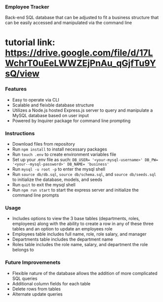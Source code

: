 ### Employee Tracker
Back-end SQL database that can be adjusted to fit a business structure that can be easily accessed and manipulated via the command line
# tutorial link: https://drive.google.com/file/d/17LWchrT0uEeLWWZEjPnAu_qGjfTu9YsQ/view

### Features
- Easy to operate via CLI
- Scalable and fleixble database structure 
- Utilizes a Node.js hosted Express.js server to query and manipulate a MySQL database based on user input
- Powered by Inquirer package for command line prompting

### Instructions

- Download files from repository
- Run `npm install` to install necessary packages
- Run `touch .env` to create environment variables file
- Set up your .env file as such: 
        `DB_USER= '<your-mysql-username>'
         DB_PW= '<your--mysql-password>'
         DB_NAME= 'business'`
- Run `mysql -u root -p` to enter the mysql shell
- Run `source db/db.sql`, `source db/schema.sql`, and `source db/seeds.sql` to initialize the database, models, and seeds
- Run `quit` to exit the mysql shell
- Run `npm run start` to start the express server and initialize the command line prompts

### Usage

- Includes options to view the 3 base tables (departments, roles, employees) along with the ability to create a row in any of these three tables and an option to update an employees role
- Employees table includes full name, role, role salary, and manager
- Departments table includes the department name
- Roles table includes the role name, salary, and department the role belongs to

### Future Improvemenets

- Flexible nature of the database allows the addition of more complicated SQL queries 
- Additional column fields for each table
- Delete rows from tables
- Alternate update queries

